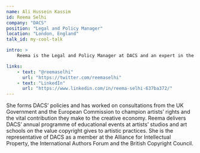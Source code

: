 ```yaml
---
name: Ali Hussein Kassim
id: Reema Selhi
company: "DACS"
position: "Legal and Policy Manager"
location: "London, England"
talk_id: my-cool-talk

intro: >
    Reema is the Legal and Policy Manager at DACS and an expert in the field of copyright for visual arts.

links:
    - text: "@reemaselhi"
      url: "https://twitter.com/reemaselhi"
    - text: "LinkedIn"
      url: "https://www.linkedin.com/in/reema-selhi-637ba372/"
---
```


She forms DACS’ policies and has worked on consultations from the UK Government and the European Commission to champion artists’ rights and the vital contribution they make to the creative economy. Reema delivers DACS’ annual programme of educational events at artists’ studios and art schools on the value copyright gives to artistic practices. She is the representative of DACS as a member at the Alliance for Intellectual Property, the International Authors Forum and the British Copyright Council.
